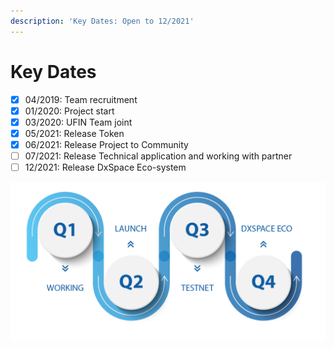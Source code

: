 ```yaml
---
description: 'Key Dates: Open to 12/2021'
---
```


# Key Dates

* [x] 04/2019: Team recruitment
* [x] 01/2020: Project start
* [x] 03/2020: UFIN Team joint
* [x] 05/2021: Release Token
* [x] 06/2021: Release Project to Community
* [ ] 07/2021: Release Technical application and working with partner
* [ ] 12/2021: Release DxSpace Eco-system

![](../.gitbook/assets/roadmap-01.png)

